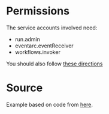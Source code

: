 # Permissions

The service accounts involved need:

- run.admin
- eventarc.eventReceiver
- workflows.invoker

You should also follow [these directions](https://cloud.google.com/eventarc/standard/docs/run/create-trigger-storage-gcloud#before-you-begin)

# Source

Example based on code from [here](https://cloud.google.com/workflows/docs/tutorials/execute-cloud-run-jobs#deploy-workflow).

